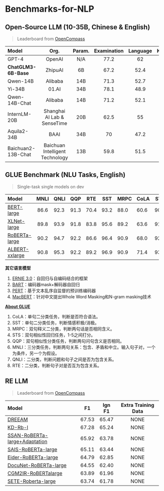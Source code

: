 # Benchmarks-for-NLP

## Open-Source LLM (10-35B, Chinese & English)
> Leaderboard from [OpenCompass](https://opencompass.org.cn/leaderboard-llm)

| Model                |              Org.               | Param. | Examination | Language | Knowledge | Understanding | Reasoning |
| :------------------- | :-----------------------------: | :----: | :---------: | :------: | :-------: | :-----------: | :-------: |
| GPT-4                |             OpenAI              |  N/A   |    77.2     |    62    |   73.5    |      70       |   74.4    |
| **ChatGLM3-6B-Base** |             ZhipuAI             |   6B   |    67.2     |   52.4   |    62     |     70.3      |   67.4    |
| Qwen-14B             |             Alibaba             |  14B   |    71.3     |   52.7   |   56.1    |     68.8      |   60.1    |
| Yi-34B               |              01.AI              |  34B   |    78.1     |   48.9   |   64.5    |     69.2      |   55.5    |
| Qwen-14B-Chat        |             Alibaba             |  14B   |    71.2     |   52.1   |   61.2    |     68.2      |   54.9    |
| InternLM-20B         |   Shanghai AI Lab & SenseTime   |  20B   |    62.5     |    55    |   60.1    |     67.3      |   54.9    |
| Aquila2-34B          |              BAAI               |  34B   |     70      |   47.2   |   59.2    |     66.9      |   50.1    |
| Baichuan2-13B-Chat   | Baichuan Intelligent Technology |  13B   |    59.8     |   51.5   |   51.9    |     63.1      |   50.1    |

## GLUE Benchmark (NLU Tasks, English)
> Single-task single models on dev
> 
| Model          | MNLI | QNLI | QQP  | RTE  | SST  | MRPC | CoLA | STS  |
| :------------- | :--: | ---- | ---- | ---- | ---- | ---- | ---- | ---- |
| [BERT-large](https://arxiv.org/pdf/1810.04805.pdf)     | 86.6 | 92.3 | 91.3 | 70.4 | 93.2 | 88.0 | 60.6 | 90.0 |
| [XLNet-large](https://arxiv.org/pdf/1906.08237.pdf)    | 89.8 | 93.9 | 91.8 | 83.8 | 95.6 | 89.2 | 63.6 | 91.8 |
| [RoBERTa-large](https://arxiv.org/pdf/1907.11692.pdf)  | 90.2 | 94.7 | 92.2 | 86.6 | 96.4 | 90.9 | 68.0 | 92.4 |
|[ALBERT-xxlarge](https://arxiv.org/pdf/1909.11942.pdf) | 90.8 | 95.3 | 92.2 | 89.2 | 96.9 | 90.9 | 71.4 | 93.0 |

**其它语言模型**
1. [ERNIE 3.0](https://arxiv.org/pdf/2107.02137.pdf)：自回归与自编码结合的框架
2. [BART](https://arxiv.org/pdf/1910.13461.pdf)：编码器mask+解码器自回归
3. [PERT](https://arxiv.org/pdf/2203.06906.pdf)：基于文本乱序自监督的预训练编码器
4. [MacBERT](https://aclanthology.org/2020.findings-emnlp.58/)：针对中文提出Whole Word Masking和N-gram masking技术


[**About GLUE**](https://gluebenchmark.com/)
1. CoLA：单句二分类任务，判断是否符合语法。
2. SST：单句二分类任务，判断情感积极/消极。
3. MRPC：双句释义二分类，判断两句话是否相同含义。
4. STS：双句相似性回归任务，1-5之间打分。
5. QQP：双句相似性分类任务，判断两句问句含义是否相同。
6. MNLI：三分类任务，判断两句关系：包含、矛盾和中立。输入句子对，一个为条件，另一个为假设。
7. QNLI：二分类，判断问题和句子之间是否为包含关系。
8. RTE：二分类，判断句子对是否互为包含关系。


## RE LLM 
> Leaderboard from [OpenCompass]([https://opencompass.org.cn/leaderboard-llm](https://paperswithcode.com/sota/relation-extraction-on-docred))

|              Model                |      F1     |     Ign F1     | Extra Training Data |
| :-------------------------------- | :---------: | :------------: | :-----------------: |
| [DREEAM](https://paperswithcode.com/paper/dreeam-guiding-attention-with-evidence-for)                            |    67.53    |     65.47      |   NONE  |
| [KD-Rb-I](https://paperswithcode.com/paper/document-level-relation-extraction-with-4)                           |    67.28    |     65.24      |   NONE  |
| [SSAN-RoBERTa-large+Adaptation](https://paperswithcode.com/paper/entity-structure-within-and-throughout)     |    65.92    |     63.78      |   NONE  |
| [SAIS-RoBERTa-large](https://paperswithcode.com/paper/sais-supervising-and-augmenting-intermediate)                |    65.11    |     63.44      |   NONE  |
| [Eider-RoBERTa-large](https://paperswithcode.com/paper/eider-evidence-enhanced-document-level)               |    64.79    |     62.85      |   NONE  |
|[DocuNet-RoBERTa-large](https://paperswithcode.com/paper/document-level-relation-extraction-as)             |    64.55    |     62.40      |   NONE  |
|[CGM2IR-RoBERTalarge](https://paperswithcode.com/paper/document-level-relation-extraction-with-2)               |    63.89    |     61.96      |   NONE  |
| [SETE-Roberta-large](https://paperswithcode.com/paper/document-level-relation-extraction-with-6)                |    63.74    |     61.78      |   NONE  |


